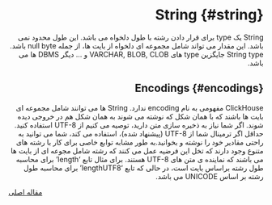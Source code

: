 <div markdown="1" dir="rtl">

# String {#string}

String یک type برای قرار دادن رشته با طول دلخواه می باشد. این طول محدود نمی باشد. این مقدار می تواند شامل مجموعه ای دلخواه از بایت ها، از جمله null byte باشد. String type جایگزین type های VARCHAR, BLOB, CLOB و … دیگر DBMS ها می باشد.

## Encodings {#encodings}

ClickHouse مفهومی به نام encoding ندارد. String ها می توانند شامل مجموعه ای بایت ها باشند که با همان شکل که نوشته می شوند به همان شکل هم در خروجی دیده شوند. اگر شما نیاز به ذخیره سازی متن دارید، توصیه می کنیم از UTF-8 استفاده کنید. حداقل اگر ترمینال شما از UTF-8 (پیشنهاد شده)، استفاده می کند، شما می توانید به راحتی مقادیر خود را نوشته و بخوانید.به طور مشابه توابع خاصی برای کار با رشته های متنوع وجود دارند که تخل این فرضیه عمل می کنند که رشته شامل مجوعه ای از بایت ها می باشند که نماینده ی متن های UTF-8 هستند. برای مثال تابع ‘length’ برای محاسبه طول رشته براساس بایت است، در حالی که تابع ‘lengthUTF8’ برای محاسبه طول رشته بر اساس UNICODE می باشد.

</div>

[مقاله اصلی](https://clickhouse.tech/docs/fa/data_types/string/) <!--hide-->
